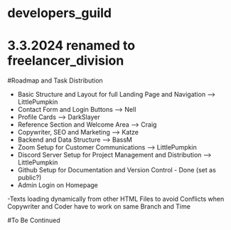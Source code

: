 # developers_guild
# 3.3.2024 renamed to freelancer_division
#Roadmap and Task Distribution

- Basic Structure and Layout for full Landing Page and Navigation --> LittlePumpkin
- Contact Form and Login Buttons --> Nell
- Profile Cards --> DarkSlayer
- Reference Section and Welcome Area --> Craig
- Copywriter, SEO and Marketing --> Katze
- Backend and Data Structure --> BassM
- Zoom Setup for Customer Communications --> LittlePumpkin
- Discord Server Setup for Project Management and Distribution --> LittlePumpkin
- Github Setup for Documentation and Version Control - Done (set as public?)
- Admin Login on Homepage

-Texts loading dynamically from other HTML Files to avoid Conflicts when Copywriter and Coder have to work on same Branch and Time

#To Be Continued
